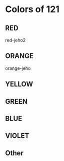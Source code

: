 # Colors of 121

## RED
red-jeho2

## ORANGE
orange-jeho

## YELLOW

## GREEN

## BLUE

## VIOLET

## Other
